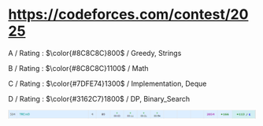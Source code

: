 # https://codeforces.com/contest/2025

A / Rating : $\color{#8C8C8C}800$ / Greedy, Strings

B / Rating : $\color{#8C8C8C}1100$ / Math

C / Rating : $\color{#7DFE74}1300$ / Implementation, Deque

D / Rating : $\color{#3162C7}1800$ / DP, Binary_Search

![My Image](https://github.com/kss418/Codeforces/blob/main/Images/Edu170.png)
